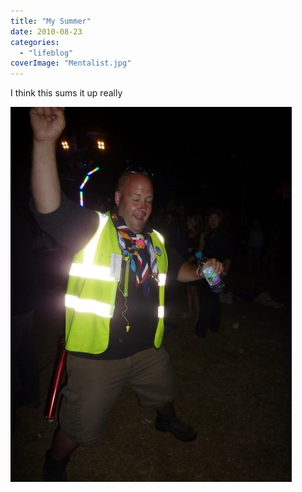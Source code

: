 ```yaml
---
title: "My Summer"
date: 2010-08-23
categories: 
  - "lifeblog"
coverImage: "Mentalist.jpg"
---
```


I think this sums it up really

[![](images/Mentalist-450x600.jpg "Mentalist")](http://www.davelodwig.co.uk/2010/08/my-summer/mentalist/)
